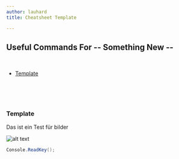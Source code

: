 ```yaml
---
author: lauhard
title: Cheatsheet Template

---
```


<script>
    import image from './assets/image.png'
    console.log(image)
</script>

<!-- <!-- markdownlint-disable -->
## Useful Commands For -- Something New --
<br>
<!-- TOC tocDepth:2..3 chapterDepth:2..6 -->

- [Template](#template)

<!-- /TOC -->

<br>
<br>
<br>


### Template 

Das ist ein Test für bilder  

![alt text]({image})

``` c#
Console.ReadKey();
```



